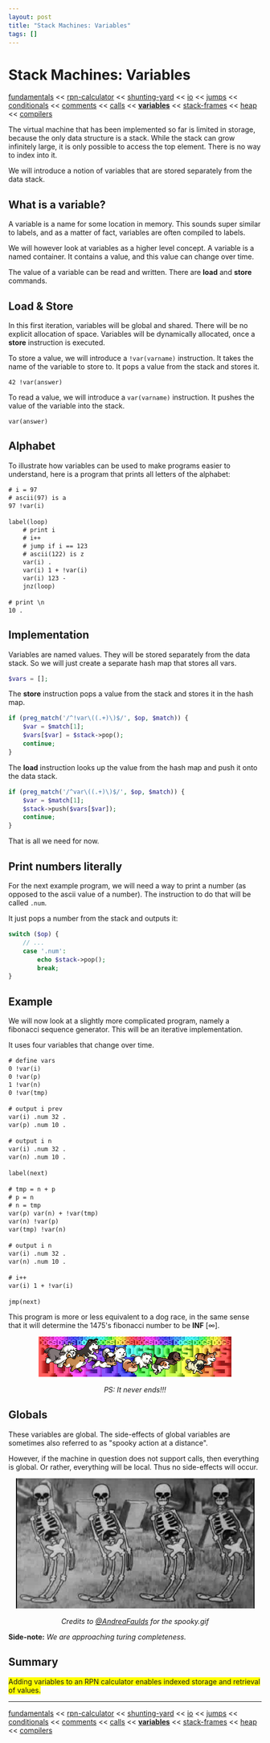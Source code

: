 ```yaml
---
layout: post
title: "Stack Machines: Variables"
tags: []
---
```


# Stack Machines: Variables

[fundamentals](/2013/08/28/stack-machines-fundamentals.html) <<
[rpn-calculator](/2013/12/02/stack-machines-rpn.html) <<
[shunting-yard](/2013/12/03/stack-machines-shunting-yard.html) <<
[io](/2014/11/29/stack-machines-io.html) <<
[jumps](/2014/11/30/stack-machines-jumps.html) <<
[conditionals](/2014/12/01/stack-machines-conditionals.html) <<
[comments](/2014/12/02/stack-machines-comments.html) <<
[calls](/2014/12/03/stack-machines-calls.html) <<
[**variables**](/2014/12/04/stack-machines-variables.html) <<
[stack-frames](/2014/12/05/stack-machines-stack-frames.html) <<
[heap](/2014/12/12/stack-machines-heap.html) <<
[compilers](/2014/12/18/stack-machines-compilers.html)

The virtual machine that has been implemented so far is limited in storage, because the only data structure is a stack. While the stack can grow infinitely large, it is only possible to access the top element. There is no way to index into it.

We will introduce a notion of variables that are stored separately from the data stack.

## What is a variable?

A variable is a name for some location in memory. This sounds super similar to labels, and as a matter of fact, variables are often compiled to labels.

We will however look at variables as a higher level concept. A variable is a named container. It contains a value, and this value can change over time.

The value of a variable can be read and written. There are **load** and **store** commands.

## Load & Store

In this first iteration, variables will be global and shared. There will be no explicit allocation of space. Variables will be dynamically allocated, once a **store** instruction is executed.

To store a value, we will introduce a `!var(varname)` instruction. It takes the name of the variable to store to. It pops a value from the stack and stores it.

    42 !var(answer)

To read a value, we will introduce a `var(varname)` instruction. It pushes the value of the variable into the stack.

    var(answer)

## Alphabet

To illustrate how variables can be used to make programs easier to understand, here is a program that prints all letters of the alphabet:

    # i = 97
    # ascii(97) is a
    97 !var(i)

    label(loop)
        # print i
        # i++
        # jump if i == 123
        # ascii(122) is z
        var(i) .
        var(i) 1 + !var(i)
        var(i) 123 -
        jnz(loop)

    # print \n
    10 .

## Implementation

Variables are named values. They will be stored separately from the data stack. So we will just create a separate hash map that stores all vars.

~~~php
$vars = [];
~~~

The **store** instruction pops a value from the stack and stores it in the hash map.

~~~php
if (preg_match('/^!var\((.+)\)$/', $op, $match)) {
    $var = $match[1];
    $vars[$var] = $stack->pop();
    continue;
}
~~~

The **load** instruction looks up the value from the hash map and push it onto the data stack.

~~~php
if (preg_match('/^var\((.+)\)$/', $op, $match)) {
    $var = $match[1];
    $stack->push($vars[$var]);
    continue;
}
~~~

That is all we need for now.

## Print numbers literally

For the next example program, we will need a way to print a number (as opposed to the ascii value of a number). The instruction to do that will be called `.num`.

It just pops a number from the stack and outputs it:

~~~php
switch ($op) {
    // ...
    case '.num':
        echo $stack->pop();
        break;
}
~~~

## Example

We will now look at a slightly more complicated program, namely a fibonacci sequence generator. This will be an iterative implementation.

It uses four variables that change over time.

    # define vars
    0 !var(i)
    0 !var(p)
    1 !var(n)
    0 !var(tmp)

    # output i prev
    var(i) .num 32 .
    var(p) .num 10 .

    # output i n
    var(i) .num 32 .
    var(n) .num 10 .

    label(next)

    # tmp = n + p
    # p = n
    # n = tmp
    var(p) var(n) + !var(tmp)
    var(n) !var(p)
    var(tmp) !var(n)

    # output i n
    var(i) .num 32 .
    var(n) .num 10 .

    # i++
    var(i) 1 + !var(i)

    jmp(next)

This program is more or less equivalent to a dog race, in the same sense that it will determine the 1475's fibonacci number to be **INF** [∞].

<center>
    <p><img src="/img/stack-machine-variables/dogs.gif"></p>
    <p><em>PS: It never ends!!!</em></p>
</center>

## Globals

These variables are global. The side-effects of global variables are sometimes also referred to as "spooky action at a distance".

However, if the machine in question does not support calls, then everything is global. Or rather, everything will be local. Thus no side-effects will occur.

<center>
    <p><img src="/img/stack-machine-variables/scary.gif"></p>
    <p><em>Credits to <a href="https://twitter.com/AndreaFaulds">@AndreaFaulds</a> for the spooky.gif</em></p>
</center>

**Side-note:** *We are approaching turing completeness.*

## Summary

<span style="background-color: yellow;">
    Adding variables to an RPN calculator enables indexed storage and retrieval of values.
</span>

---

[fundamentals](/2013/08/28/stack-machines-fundamentals.html) <<
[rpn-calculator](/2013/12/02/stack-machines-rpn.html) <<
[shunting-yard](/2013/12/03/stack-machines-shunting-yard.html) <<
[io](/2014/11/29/stack-machines-io.html) <<
[jumps](/2014/11/30/stack-machines-jumps.html) <<
[conditionals](/2014/12/01/stack-machines-conditionals.html) <<
[comments](/2014/12/02/stack-machines-comments.html) <<
[calls](/2014/12/03/stack-machines-calls.html) <<
[**variables**](/2014/12/04/stack-machines-variables.html) <<
[stack-frames](/2014/12/05/stack-machines-stack-frames.html) <<
[heap](/2014/12/12/stack-machines-heap.html) <<
[compilers](/2014/12/18/stack-machines-compilers.html)
